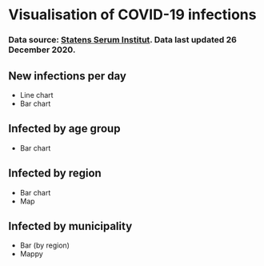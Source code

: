 # Visualisation of COVID-19 infections

### Data source: [Statens Serum Institut](https://covid19.ssi.dk/overvagningsdata). Data last updated 26 December 2020.

## New infections per day

- Line chart
- Bar chart

## Infected by age group

- Bar chart

## Infected by region

- Bar chart
- Map

## Infected by municipality

- Bar (by region)
- Mappy